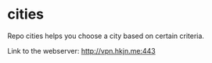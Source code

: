# cities
Repo cities helps you choose a city based on certain criteria.

Link to the webserver:
http://vpn.hkjn.me:443
